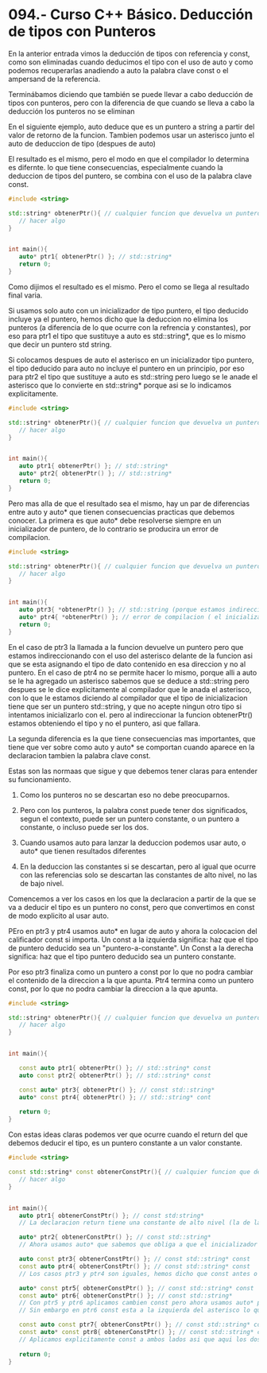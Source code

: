 094.- Curso C++ Básico. Deducción de tipos con Punteros
===

En la anterior entrada vimos la deducción de tipos con referencia y const, como
son eliminadas cuando deducimos el tipo con el uso de auto y como podemos
recuperarlas anadiendo a auto la palabra clave const o el ampersand de la
referencia.

Terminábamos diciendo que también se puede llevar a cabo deducción de tipos con
punteros, pero con la diferencia de que cuando se lleva a cabo la deducción los
punteros  no se eliminan

En el siguiente ejemplo, auto deduce que es un puntero a string a partir del
valor de retorno de la funcion. Tambien podemos usar un asterisco junto el auto
de deduccion de tipo (despues de auto)

El resultado es el mismo, pero el modo en que el compilador lo determina es
difernte. lo que tiene consecuencias, especialmente cuando la deduccion de
tipos del puntero, se combina con el uso de la palabra clave const.


```cpp
#include <string>

std::string* obtenerPtr(){ // cualquier funcion que devuelva un puntero
   // hacer algo
}


int main(){
   auto* ptr1{ obtenerPtr() }; // std::string*
   return 0;
}

```

Como dijimos el resultado es el mismo. 
Pero el como se llega al resultado final varia.

Si usamos solo auto con un inicializador de tipo puntero, el tipo deducido
incluye ya el puntero, hemos dicho que la deduccion no elimina los punteros (a
diferencia de lo que ocurre con la refrencia y constantes), por eso para ptr1
el tipo que sustituye a auto es std::string*, que es lo mismo que decir un
puntero std string.

Si colocamos despues de auto el asterisco en un inicializador tipo puntero, el tipo deducido para auto no incluye el puntero en un principio, por eso para ptr2 el tipo que sustituye a auto es std::string pero luego se le anade el asterisco que lo convierte en std::string* porque asi se lo indicamos explicitamente. 
```cpp
#include <string>

std::string* obtenerPtr(){ // cualquier funcion que devuelva un puntero
   // hacer algo
}


int main(){
   auto ptr1{ obtenerPtr() }; // std::string*
   auto* ptr2{ obtenerPtr() }; // std::string*
   return 0;
}


```

Pero mas alla de que el resultado sea el mismo, hay un par de diferencias entre
auto y auto* que tienen consecuencias practicas que debemos conocer. La primera
es que auto* debe resolverse siempre en un inicializador de puntero, de lo
contrario se producira un error de compilacion. 
```cpp
#include <string>

std::string* obtenerPtr(){ // cualquier funcion que devuelva un puntero
   // hacer algo
}


int main(){
   auto ptr3{ *obtenerPtr() }; // std::string (porque estamos indireccionando obtenerPtr())
   auto* ptr4{ *obtenerPtr() }; // error de compilacion ( el inicializador no es un puntero )
   return 0;
}


```

En el caso de ptr3 la llamada a la funcion devuelve un puntero pero que estamos
indireccionando con el uso del asterisco delante de la funcion asi que se esta
asignando el tipo de dato contenido en esa direccion y no al puntero. En el
caso de ptr4 no se permite hacer lo mismo, porque alli a auto se le ha agregado
un asterisco sabemos que se deduce a std::string pero despues se le dice
explicitamente al compilador que le anada el asterisco, con lo que le estamos
diciendo al compilador que el tipo de inicializacion tiene que ser un puntero
std::string, y que no acepte ningun otro tipo si intentamos inicializarlo con
el. pero al indireccionar la funcion obtenerPtr() estamos obteniendo el tipo y
no el puntero, asi que fallara.

La segunda diferencia es la que tiene consecuencias mas importantes, que tiene
que ver sobre como auto y auto* se comportan cuando aparece en la declaracion
tambien la palabra clave const.

Estas son las normaas que sigue y que debemos tener claras para entender su
funcionamiento.

1) Como los punteros no se descartan eso no debe preocuparnos.

2) Pero con los punteros, la palabra const puede tener dos significados, segun
el contexto, puede ser un puntero constante, o un puntero a constante, o
incluso puede ser los dos. 

3) Cuando usamos auto para lanzar la deduccion podemos usar auto, o auto* que
tienen resultados diferentes

4) En la deduccion las constantes si se descartan, pero al igual que ocurre con
las referencias solo se descartan las constantes de alto nivel, no las de bajo
nivel.

Comencemos a ver los casos en los que la declaracion a partir de la que se va a
deducir el tipo es un puntero no const, pero que convertimos en const de modo
explicito al usar auto.

PEro en ptr3 y ptr4 usamos auto* en lugar de auto y ahora la colocacion del
calificador const si importa. 
Un const a la izquierda significa: haz que el tipo de puntero deducido sea un "puntero-a-constante".
Un Const a la derecha significa: haz que el tipo puntero deducido sea un puntero constante.

Por eso ptr3 finaliza como un puntero a const por lo que no podra cambiar el
contenido de la direccion a la que apunta.
Ptr4 termina como un puntero const, por lo que no podra cambiar la direccion a la que apunta.


```cpp
#include <string>

std::string* obtenerPtr(){ // cualquier funcion que devuelva un puntero
   // hacer algo
}


int main(){

   const auto ptr1{ obtenerPtr() }; // std::string* const
   auto const ptr2{ obtenerPtr() }; // std::string* const

   const auto* ptr3{ obtenerPtr() }; // const std::string* 
   auto* const ptr4{ obtenerPtr() }; // std::string* cont 
 
   return 0;
}

```


Con estas ideas claras podemos ver que ocurre cuando el return del que debemos deducir el tipo, es un puntero constante a un valor constante.

```cpp
#include <string>

const std::string* const obtenerConstPtr(){ // cualquier funcion que devuelva una constante a un valor constante
   // hacer algo
}


int main(){
   auto ptr1{ obtenerConstPtr() }; // const std:string* 
   // La declaracion return tiene una constante de alto nivel (la de la derecha), la constante puntero que ya sabemos que se descarta, y otra de bajo nivel ( la de la izquierda) la constante a puntero que no se descarta, asi que devuelve un puntero de tipo std::string no constante a valor constante. tener en mente que el puntero no es constante. es decir no puedo cambiar el dato pero si la direccion del puntero.

   auto* ptr2{ obtenerConstPtr() }; // const std::string*
   // Ahora usamos auto* que sabemos que obliga a que el inicializador sea un puntero, pero ya lo es porque la declaracion del return es un puntero, por lo tanto no falla ni se descarta, respecto a las constantes es como ptr1, se descarta la de alto nivel, y se conserva la de bajo nivel, por eso tambien es un tipo puntero std::string a constante pero no constante.0

   auto const ptr3{ obtenerConstPtr() }; // const std::string* const
   const auto ptr4{ obtenerConstPtr() }; // const std::string* const
   // Los casos ptr3 y ptr4 son iguales, hemos dicho que const antes o despues de un auto que no lleva asterisco no tiene diferencia, en ambos casos la constante de alto nivel se elimina pero la estamos volviendo a aplicar explicitamente, mientras que la de bajo nivel no se elimina, asi que al final se deduce como un puntero de tipo std::string constante a un valor constante.

   auto* const ptr5{ obtenerConstPtr() }; // const std::string* const
   const auto* ptr6{ obtenerConstPtr() }; // const std::string* 
   // Con ptr5 y ptr6 aplicamos cambien const pero ahora usamos auto* por lo que la ubicacion que tiene const si cuenta. En ptr5 la constante de alto nivel se elimina pero al estar const a la derecha del asterisco significa que es un puntero const con lo que recupera el const de alto nivel. y el const de bajo nivel no lo ha perdido asi que al final se deduce como puntero de tipo std::string constante a un valor constante.
   // Sin embargo en ptr6 const esta a la izquierda del asterisco lo que significa puntero a constante, asi que aqui lo que se impone explicitamente es la constante de bajo nivel, que es la que ya recibe del return que no se elimina, sin embargo la constante de alto nivel si la pierde, y no la recupera explicitamente tampoco. asi que finaliza siendo puntero de tipo std::string a valor constante pero el puntero es no constante.

   const auto const ptr7{ obtenerConstPtr() }; // const std::string* const  
   const auto* const ptr8{ obtenerConstPtr() }; // const std::string* const 
   // Aplicamos explicitamente const a ambos lados asi que aqui los dos tipos son punteros de tipo std::string constante a valor constante, aunque con el puntero a constante de bajo nivel puede ser redundante, las mejores practicas aconsejan que si queremos un puntero const, lo volvamos a aplicar siempre como calificador const con auto, aunque no sea estrictamente necesario porque aclara el codigo
   
   return 0;
}

```


